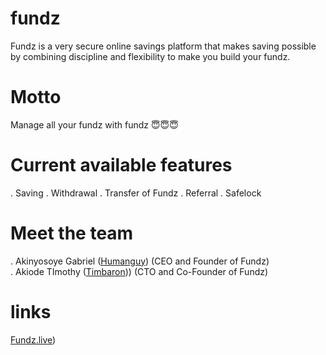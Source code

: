 
# fundz
Fundz is a very secure online savings platform that makes saving possible by combining discipline and flexibility to make you build your fundz.

# Motto
Manage all your fundz with fundz 😇😇😇
# Current available features

. Saving 
. Withdrawal
. Transfer of Fundz
. Referral
. Safelock

# Meet the team

. Akinyosoye Gabriel (<a href="https://github.com/humanguy" target="_blank">Humanguy</a>) (CEO and Founder of Fundz) <br>
. Akiode TImothy (<a href="https://github.com/timbaron" target="_blank">Timbaron</a>)) (CTO and Co-Founder of Fundz)

# links

<a href="https://fundz.live" target="_blank">Fundz.live</a>)
